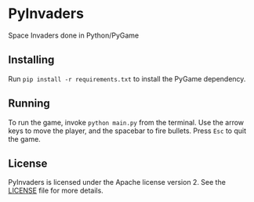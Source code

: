 # PyInvaders
Space Invaders done in Python/PyGame

## Installing

Run `pip install -r requirements.txt` to install the PyGame dependency.

## Running

To run the game, invoke `python main.py` from the terminal.
Use the arrow keys to move the player, and the spacebar to fire bullets.
Press `Esc` to quit the game.

## License

PyInvaders is licensed under the Apache license version 2.
See the [LICENSE](https://github.com/Kingcitaldo125/PyInvaders/blob/main/LICENSE) file for more details.
